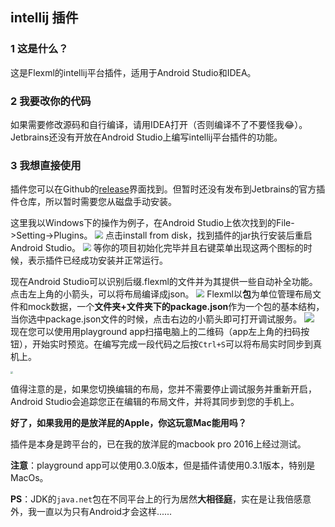 ## intellij 插件
### 1 这是什么？
这是Flexml的intellij平台插件，适用于Android Studio和IDEA。

### 2 我要改你的代码

如果需要修改源码和自行编译，请用IDEA打开（否则编译不了不要怪我😂）。Jetbrains还没有开放在Android Studio上编写intellij平台插件的功能。
### 3 我想直接使用
插件您可以在Github的[release](https://github.com/sanyuankexie/Flexml/releases)界面找到。但暂时还没有发布到Jetbrains的官方插件仓库，所以暂时需要您从磁盘手动安装。

这里我以Windows下的操作为例子，在Android Studio上依次找到的File->Setting->Plugins。
<img src="https://i.loli.net/2020/02/21/xEMjaQe9nhsW7qT.png" style="zoom: 80%;" />
点击install from disk，找到插件的jar执行安装后重启Android Studio。
<img src="https://i.loli.net/2020/02/21/oiYmGT2PdZs5E1C.png" style="zoom: 80%;" />
等你的项目初始化完毕并且右键菜单出现这两个图标的时候，表示插件已经成功安装并正常运行。

现在Android Studio可以识别后缀.flexml的文件并为其提供一些自动补全功能。点击左上角的小箭头，可以将布局编译成json。
<img src="https://i.loli.net/2020/02/21/vB871NSb3wMPpqy.png" style="zoom:80%;" />
Flexml以**包**为单位管理布局文件和mock数据，一个**文件夹+文件夹下的package.json**作为一个包的基本结构，当你选中package.json文件的时候，点击右边的小箭头即可打开调试服务。
![](https://i.loli.net/2020/02/21/6PugQDTYzCdE9Wi.png)
现在您可以使用用playground app扫描电脑上的二维码（app左上角的扫码按钮），开始实时预览。在编写完成一段代码之后按`Ctrl+S`可以将布局实时同步到真机上。

<img src="https://i.loli.net/2020/02/21/ekBAgCSdrMWcOI8.jpg" style="zoom: 25%;" />

值得注意的是，如果您切换编辑的布局，您并不需要停止调试服务并重新开启，Android Studio会追踪您正在编辑的布局文件，并将其同步到您的手机上。

**好了，如果我用的是放洋屁的Apple，你这玩意Mac能用吗？**

插件是本身是跨平台的，已在我的放洋屁的macbook pro 2016上经过测试。

**注意**：playground app可以使用0.3.0版本，但是插件请使用0.3.1版本，特别是MacOs。

**PS**：JDK的`java.net`包在不同平台上的行为居然**大相径庭**，实在是让我倍感意外，我一直以为只有Android才会这样......





